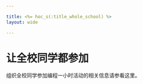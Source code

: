 ```yaml
---

title: <%= hoc_s(:title_whole_school) %>
layout: wide

---
```



# 让全校同学都参加

组织全校同学参加编程一小时活动的相关信息请参看这里。


